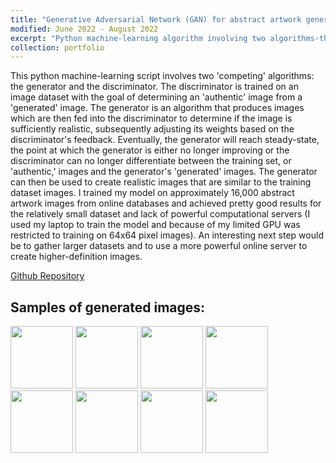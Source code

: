 ```yaml
---
title: "Generative Adversarial Network (GAN) for abstract artwork generation"
modified: June 2022 - August 2022
excerpt: "Python machine-learning algorithm involving two algorithms-the generator and the discriminator-which I trained on abstract artwork to create original, computer-generated artwork.<br/><img src='/images/project_icons/gan1.png' width='500'>"
collection: portfolio
---
```

This python machine-learning script involves two 'competing' algorithms: the generator and the discriminator. The discriminator is trained on an image dataset with the goal of determining an 'authentic' image from a 'generated' image. The generator is an algorithm that produces images which are then fed into the discriminator to determine if the image is sufficiently realistic, subsequently adjusting its weights based on the discriminator's feedback. Eventually, the generator will reach steady-state, the point at which the generator is either no longer improving or the discriminator can no longer differentiate between the training set, or 'authentic,' images and the generator's 'generated' images. The generator can then be used to create realistic images that are similar to the training dataset images. I trained my model on approximately 16,000 abstract artwork images from online databases and achieved pretty good results for the relatively small dataset and lack of powerful computational servers (I used my laptop to train the model and because of my limited GPU was restricted to training on 64x64 pixel images). An interesting next step would be to gather larger datasets and to use a more powerful online server to create higher-definition images.

[Github Repository](https://github.com/dylan-jacobs/image-generating-GAN)

Samples of generated images:
------
<img src="https://github.com/dylan-jacobs/image-generating-GAN/assets/78403395/b7fb3533-3860-4994-8f06-809d6053ac0e" width="100">
<img src="https://github.com/dylan-jacobs/image-generating-GAN/assets/78403395/268e15e2-fc22-481e-a7c2-7e5b6d58e0b3" width="100">
<img src="https://github.com/dylan-jacobs/image-generating-GAN/assets/78403395/db6c3184-8590-4480-a958-b5e669230583" width="100">
<img src="https://github.com/dylan-jacobs/image-generating-GAN/assets/78403395/d4afad31-0072-4887-a16c-6f84e4ffeaf8" width="100">
<img src="https://github.com/dylan-jacobs/image-generating-GAN/assets/78403395/a3c5f237-a7d6-4096-b7cc-9471d37a8b39" width="100">
<img src="https://github.com/dylan-jacobs/image-generating-GAN/assets/78403395/570102a3-82ac-4a8d-9713-a8ca93db831a" width="100">
<img src="https://github.com/dylan-jacobs/image-generating-GAN/assets/78403395/207d328b-7528-41f7-87b8-17f296f485a4" width="100">
<img src="https://github.com/dylan-jacobs/image-generating-GAN/assets/78403395/4012836a-b53a-4583-9251-fea126f9cb22" width="100">
